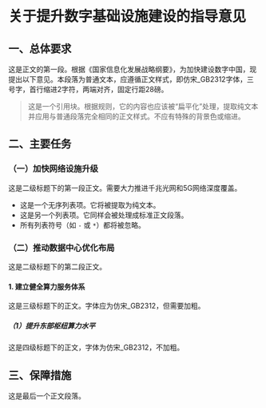 # 关于提升数字基础设施建设的指导意见

## 一、总体要求

这是正文的第一段。根据《国家信息化发展战略纲要》，为加快建设数字中国，现提出以下意见。本段落为普通文本，应遵循正文样式，即仿宋_GB2312字体，三号字，首行缩进2字符，两端对齐，固定行距28磅。

> 这是一个引用块。根据规则，它的内容也应该被“扁平化”处理，提取纯文本并应用与普通段落完全相同的正文样式。不应有特殊的背景色或缩进。

## 二、主要任务

### （一）加快网络设施升级

这是二级标题下的第一段正文。需要大力推进千兆光网和5G网络深度覆盖。

- 这是一个无序列表项。它将被提取为纯文本。
- 这是另一个列表项。它同样会被处理成标准正文段落。
- 所有列表符号（如 `-` 或 `*`）都将被忽略。

### （二）推动数据中心优化布局

这是二级标题下的第二段正文。

#### 1. 建立健全算力服务体系

这是三级标题下的正文。字体应为仿宋_GB2312，但需要加粗。

##### （1）提升东部枢纽算力水平

这是四级标题下的正文，字体为仿宋_GB2312，不加粗。

## 三、保障措施

这是最后一个正文段落。